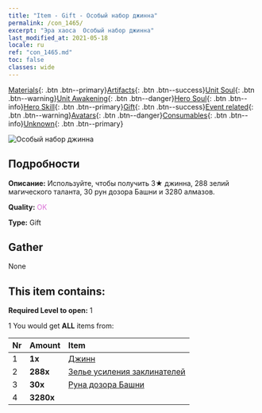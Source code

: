 ```yaml
---
title: "Item - Gift - Особый набор джинна"
permalink: /con_1465/
excerpt: "Эра хаоса  Особый набор джинна"
last_modified_at: 2021-05-18
locale: ru
ref: "con_1465.md"
toc: false
classes: wide
---
```

 [Materials](/ItemsRU/){: .btn .btn--primary}[Artifacts](/ItemsRU/Artifacts/){: .btn .btn--success}[Unit Soul](/ItemsRU/UnitSoul/){: .btn .btn--warning}[Unit Awakening](/ItemsRU/UnitAwakening/){: .btn .btn--danger}[Hero Soul](/ItemsRU/HeroSoul/){: .btn .btn--info}[Hero Skill](/ItemsRU/HeroSkill/){: .btn .btn--primary}[Gift](/ItemsRU/Gift/){: .btn .btn--success}[Event related](/ItemsRU/Events/){: .btn .btn--warning}[Avatars](/ItemsRU/Avatars/){: .btn .btn--danger}[Consumables](/ItemsRU/Consumables/){: .btn .btn--info}[Unknown](/ItemsRU/Unknown/){: .btn .btn--primary}

 ![Особый набор джинна](/images/t/i_907079.png)

## Подробности
 **Описание:** Используйте, чтобы получить 3★ джинна, 288 зелий магического таланта, 30 рун дозора Башни и 3280 алмазов.

 **Quality:** <span style="color: #DA70D6">OK</span>

 **Type:** Gift

## Gather

  None

## This item contains:

 **Required Level to open:** 1

 1 You would get **ALL** items  from:

  | Nr | Amount |     Item    |
  |:---|:-------|:------------|
  | 1 |  **1x** | [Джинн](/ru/units/Genie/) |  | 
  | 2 |  **288x** | [Зелье усиления заклинателей](/ItemsRU/con_790/) |  | 
  | 3 |  **30x** | [Руна дозора Башни](/ItemsRU/con_785/) |  | 
  | 4 |  **3280x** | <i class="fas fa-gem"/> |  | 
